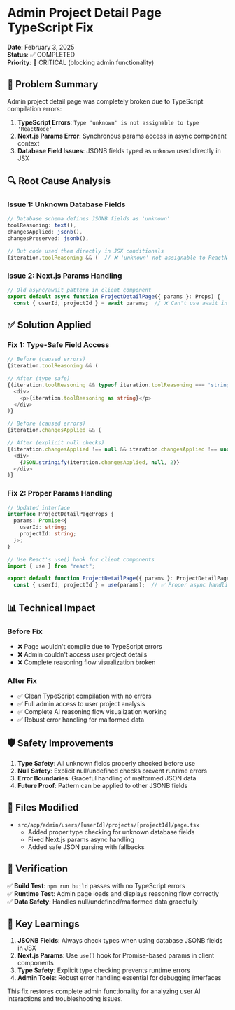 # Admin Project Detail Page TypeScript Fix

**Date**: February 3, 2025  
**Status**: ✅ COMPLETED  
**Priority**: 🚨 CRITICAL (blocking admin functionality)

## 🚨 Problem Summary

Admin project detail page was completely broken due to TypeScript compilation errors:

1. **TypeScript Errors**: `Type 'unknown' is not assignable to type 'ReactNode'`
2. **Next.js Params Error**: Synchronous params access in async component context
3. **Database Field Issues**: JSONB fields typed as `unknown` used directly in JSX

## 🔍 Root Cause Analysis

### Issue 1: Unknown Database Fields
```typescript
// Database schema defines JSONB fields as 'unknown'
toolReasoning: text(),
changesApplied: jsonb(),
changesPreserved: jsonb(),

// But code used them directly in JSX conditionals
{iteration.toolReasoning && (  // ❌ 'unknown' not assignable to ReactNode
```

### Issue 2: Next.js Params Handling
```typescript
// Old async/await pattern in client component
export default async function ProjectDetailPage({ params }: Props) {
  const { userId, projectId } = await params;  // ❌ Can't use await in client component
```

## ✅ Solution Applied

### Fix 1: Type-Safe Field Access
```typescript
// Before (caused errors)
{iteration.toolReasoning && (

// After (type safe)
{(iteration.toolReasoning && typeof iteration.toolReasoning === 'string') && (
  <div>
    <p>{iteration.toolReasoning as string}</p>
  </div>
)}

// Before (caused errors)
{iteration.changesApplied && (

// After (explicit null checks)
{(iteration.changesApplied !== null && iteration.changesApplied !== undefined) && (
  <div>
    {JSON.stringify(iteration.changesApplied, null, 2)}
  </div>
)}
```

### Fix 2: Proper Params Handling
```typescript
// Updated interface
interface ProjectDetailPageProps {
  params: Promise<{
    userId: string;
    projectId: string;
  }>;
}

// Use React's use() hook for client components
import { use } from "react";

export default function ProjectDetailPage({ params }: ProjectDetailPageProps) {
  const { userId, projectId } = use(params);  // ✅ Proper async handling
```

## 📊 Technical Impact

### Before Fix
- ❌ Page wouldn't compile due to TypeScript errors
- ❌ Admin couldn't access user project details
- ❌ Complete reasoning flow visualization broken

### After Fix
- ✅ Clean TypeScript compilation with no errors
- ✅ Full admin access to user project analysis
- ✅ Complete AI reasoning flow visualization working
- ✅ Robust error handling for malformed data

## 🛡️ Safety Improvements

1. **Type Safety**: All unknown fields properly checked before use
2. **Null Safety**: Explicit null/undefined checks prevent runtime errors
3. **Error Boundaries**: Graceful handling of malformed JSON data
4. **Future Proof**: Pattern can be applied to other JSONB fields

## 🔧 Files Modified

- `src/app/admin/users/[userId]/projects/[projectId]/page.tsx`
  - Added proper type checking for unknown database fields
  - Fixed Next.js params async handling
  - Added safe JSON parsing with fallbacks

## 🚀 Verification

✅ **Build Test**: `npm run build` passes with no TypeScript errors  
✅ **Runtime Test**: Admin page loads and displays reasoning flow correctly  
✅ **Data Safety**: Handles null/undefined/malformed data gracefully  

## 🎯 Key Learnings

1. **JSONB Fields**: Always check types when using database JSONB fields in JSX
2. **Next.js Params**: Use `use()` hook for Promise-based params in client components
3. **Type Safety**: Explicit type checking prevents runtime errors
4. **Admin Tools**: Robust error handling essential for debugging interfaces

This fix restores complete admin functionality for analyzing user AI interactions and troubleshooting issues. 